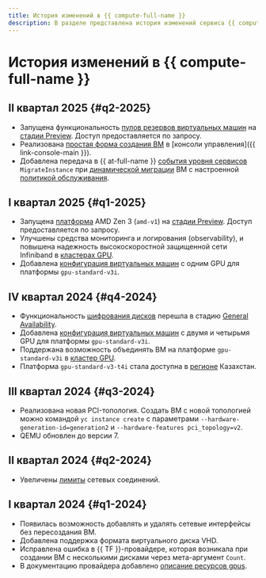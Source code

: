 ```yaml
---
title: История изменений в {{ compute-full-name }}
description: В разделе представлена история изменений сервиса {{ compute-name }}.
---
```


# История изменений в {{ compute-full-name }}

## II квартал 2025 {#q2-2025}

* Запущена функциональность [пулов резервов виртуальных машин](./concepts/reserved-pools.md) на [стадии Preview](../overview/concepts/launch-stages.md). Доступ предоставляется по запросу.
* Реализована [простая форма создания ВМ](./quickstart/simple-form-vm.md) в [консоли управления]({{ link-console-main }}).
* Добавлена передача в {{ at-full-name }} [события уровня сервисов](./at-ref.md#data-plane-events) `MigrateInstance` при [динамической миграции](./concepts/live-migration.md) ВМ с настроенной [политикой обслуживания](./concepts/vm-policies.md).

## I квартал 2025 {#q1-2025}

* Запущена [платформа](./concepts/vm-platforms.md) AMD Zen 3 (`amd-v1`) на [стадии Preview](../overview/concepts/launch-stages.md). Доступ предоставляется по запросу.
* Улучшены средства мониторинга и логирования (observability), и повышена надежность высокоскоростной защищенной сети Infiniband в [кластерах GPU](./concepts/gpus.md#gpu-clusters).
* Добавлена [конфигурация виртуальных машин](./concepts/gpus.md#config) с одним GPU для платформы `gpu-standard-v3i`.

## IV квартал 2024 {#q4-2024}

* Функциональность [шифрования дисков](./concepts/encryption.md) перешла в стадию [General Availability](../overview/concepts/launch-stages.md).
* Добавлена [конфигурация виртуальных машин](./concepts/gpus.md#config) с двумя и четырьмя GPU для платформы `gpu-standard-v3i`.
* Поддержана возможность объединять ВМ на платформе `gpu-standard-v3i` в [кластер GPU](./concepts/gpus.md#gpu-clusters).
* Платформа `gpu-standard-v3-t4i` стала доступна в [регионе](../overview/concepts/region.md) Казахстан.

## III квартал 2024 {#q3-2024}

* Реализована новая PCI-топология. Создать ВМ с новой топологией можно командой `yc instance create` с параметрами `--hardware-generation-id=generation2` и `--hardware-features pci_topology=v2`.
* QEMU обновлен до версии 7.

## II квартал 2024 {#q2-2024}

* Увеличены [лимиты](concepts/limits.md) сетевых соединений.

## I квартал 2024 {#q1-2024}

* Появилась возможность добавлять и удалять сетевые интерфейсы без пересоздания ВМ.
* Добавлена поддержка формата виртуального диска VHD.
* Исправлена ошибка в {{ TF }}-провайдере, которая возникала при создании ВМ с несколькими дисками через мета-аргумент `Count`.
* В документацию провайдера добавлено [описание ресурсов gpus](https://terraform-provider.yandexcloud.net/Resources/compute_instance).